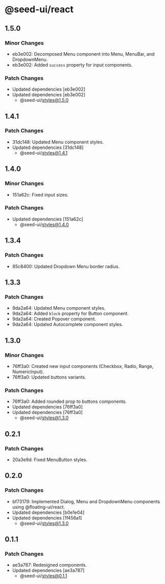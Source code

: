 # @seed-ui/react

## 1.5.0

### Minor Changes

- eb3e002: Decomposed Menu component into Menu, MenuBar, and DropdownMenu.
- eb3e002: Added `success` property for input components.

### Patch Changes

- Updated dependencies [eb3e002]
- Updated dependencies [eb3e002]
  - @seed-ui/styles@1.5.0

## 1.4.1

### Patch Changes

- 31dc148: Updated Menu component styles.
- Updated dependencies [31dc148]
  - @seed-ui/styles@1.4.1

## 1.4.0

### Minor Changes

- 151a62c: Fixed input sizes.

### Patch Changes

- Updated dependencies [151a62c]
  - @seed-ui/styles@1.4.0

## 1.3.4

### Patch Changes

- 85c8400: Updated Dropdown Menu border radius.

## 1.3.3

### Patch Changes

- 9da2a64: Updated Menu component styles.
- 9da2a64: Added `block` property for Button component.
- 9da2a64: Created Popover component.
- 9da2a64: Updated Autocomplete component styles.

## 1.3.0

### Minor Changes

- 76ff3a0: Created new input components (Checkbox, Radio, Range, NumericInput).
- 76ff3a0: Updated buttons variants.

### Patch Changes

- 76ff3a0: Added rounded prop to buttons components.
- Updated dependencies [76ff3a0]
- Updated dependencies [76ff3a0]
  - @seed-ui/styles@1.3.0

## 0.2.1

### Patch Changes

- 20a3e9d: Fixed MenuButton styles.

## 0.2.0

### Patch Changes

- bf73179: Implemented Dialog, Menu and DropdownMenu components using @floating-ui/react.
- Updated dependencies [b0e1e04]
- Updated dependencies [1f456a1]
  - @seed-ui/styles@1.3.0

## 0.1.1

### Patch Changes

- ae3a787: Redesigned components.
- Updated dependencies [ae3a787]
  - @seed-ui/styles@0.1.1
